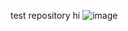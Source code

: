 test repository hi
![image](https://github.com/user-attachments/assets/f9120a29-b76b-4e6b-ab78-ce5240c449dc)
